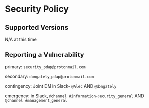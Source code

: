 # Security Policy

## Supported Versions

N/A at this time

## Reporting a Vulnerability

primary: `security_pdap@protonmail.com`

secondary: `dongately_pdap@protonmail.com`

contingency: Joint DM in Slack- `@Alec` AND `@dongately`

emergency: in Slack, `@channel #information-security_general` AND `@channel #management_general`
